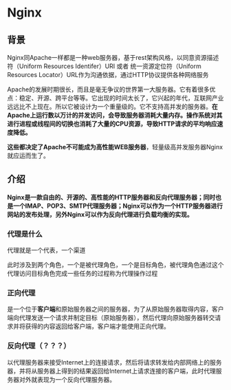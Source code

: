 # Nginx

## 背景

Nginx同Apache一样都是一种web服务器，基于rest架构风格，以同意资源描述符（Uniform Resources Identifer）URI 或者 统一资源定位符（Uniform Resources Locator）URL作为沟通依据，通过HTTP协议提供各种网络服务

Apache的发展时期很长，而且是毫无争议的世界第一大服务器。它有着很多优点：稳定、开源、跨平台等等。它出现的时间太长了，它兴起的年代，互联网产业远远比不上现在。所以它被设计为一个重量级的。它不支持高并发的服务器。**在Apache上运行数以万计的并发访问，会导致服务器消耗大量内存。操作系统对其进行进程或线程间的切换也消耗了大量的CPU资源，导致HTTP请求的平均响应速度降低。**

**这些都决定了Apache不可能成为高性能WEB服务器**，轻量级高并发服务器Nginx就应运而生了。

## 介绍

**Nginx是一款自由的、开源的、高性能的HTTP服务器和反向代理服务器；同时也是一个IMAP、POP3、SMTP代理服务器；Nginx可以作为一个HTTP服务器进行网站的发布处理，另外Nginx可以作为反向代理进行负载均衡的实现。**

### 代理是什么

代理就是一个代表，一个渠道

此时涉及到两个角色，一个是被代理角色，一个是目标角色，被代理角色通过这个代理访问目标角色完成一些任务的过程称为代理操作过程

### 正向代理

是一个位于**客户端**和原始服务器之间的服务器，为了从原始服务器取得内容，客户端向代理发送一个请求并制定目标（原始服务器），然后代理向原始服务器转交请求并将获得的内容返回给客户端，客户端才能使用正向代理。

### 反向代理（？？？）

以代理服务器来接受Internet上的连接请求，然后将请求转发给内部网络上的服务器，并将从服务器上得到的结果返回给Internet上请求连接的客户端，此时代理服务器对外就表现为一个反向代理服务器。









